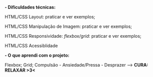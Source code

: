 **- Dificuldades técnicas:**

HTML/CSS Layout: praticar e ver exemplos;

HTML/CSS Manipulação de Imagem: praticar e ver exemplos;

HTML/CSS Responsividade: *flexbox/grid*: praticar e ver exemplos;

HTML/CSS Acessiblidade

**- O que aprendi com o projeto:**

Flexbox;
Grid;
Compulsão - Ansiedade/Pressa - Desprazer --> **CURA: RELAXAR >3<**
